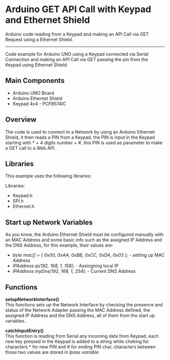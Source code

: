 # Arduino GET API Call with Keypad and Ethernet Shield
Arduino code reading from a Keypad and making an API Call via GET Request using a Ethernet Shield.
<hr />
<div>
  Code example for Arduino UNO using a Keypad connected via Serial Connection and making an API Call via GET passing the pin from the Keypad using Ethernet Shield.
</div>
<div>
  <h2>Main Components</h2>
  <ul>
    <li>Arduino UNO Board</li>
    <li>Arduino Ethernet Shield</li>
    <li>Keypad 4x4 - PCF8574IC</li>
  </ul>
</div>
<div>
  <h2>Overview</h2>
  The code is used to connect to a Network by using an Arduino Ethernet Shield, it then reads a PIN from a Keypad, the PIN is input in the Keypad starting    with * + 4 digits number + #, this PIN is used as parameter to make a GET call to a Web API.
</div>
<div>
  <h2>Libraries</h2>
  <p>This example uses the following libraries:</p>
  <p>Libraries: 
    <ul>
      <li>Keypad.h</li>
      <li>SPI.h</li>
      <li>Ethernet.h</li>
    </ul>
  </p>
</div>
<div>
  <h2>Start up Network Variables</h2>
  <p>
   As you know, the Arduino Ethernet Shield must be configured manually with an MAC Address and some basic info such as the assigned IP Address and the DNS Address, for this example, their values are:
    <ul>
      <li><i>byte mac[] = { 0x00, 0xAA, 0xBB, 0xCC, 0xDA, 0x03 };</i> - setting up MAC Address</li>
      <li><i>IPAddress ip(192, 168, 1, 158);</i> - Assingning local IP</li>
      <li><i>IPAddress myDns(192, 168, 1, 254);</i> - Current DNS Address</li>
    </ul>
  </p>
</div>
<div>
  <h2>Functions</h2>
  <p>
    <b>setupNetworkInterface()</b><br />
    This functions sets up the Network Interface by checking the presence and status of the Network Adapter passing the MAC Address defined, the assigned IP Address and the DNS Address, all of them from the start up variables.
  </p>
  <p>
    <b>catchInputEntry()</b><br />
    This function is reading from Serial any incoming data from Keypad, each new key pressed in the Keypad is added to a string while cheking for characters * for new PIN and # for ending PIN char, characters between those two values are stored in <i>lpass<i/> variable
  </p>
<div>
